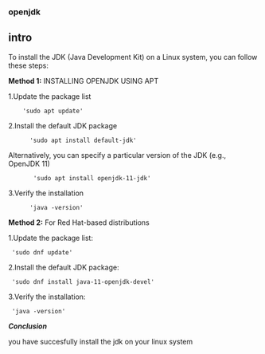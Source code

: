 ### openjdk
## intro

To install the JDK (Java Development Kit) on a Linux system, you can follow these steps:

**Method 1:**
INSTALLING OPENJDK USING APT

1.Update the package list
       
        'sudo apt update'

2.Install the default JDK package

          'sudo apt install default-jdk'

Alternatively, you can specify a particular version of the JDK (e.g., OpenJDK 11)
           
           'sudo apt install openjdk-11-jdk'

3.Verify the installation

          'java -version'


**Method 2:**
For Red Hat-based distributions

1.Update the package list:

     'sudo dnf update'

2.Install the default JDK package:

     'sudo dnf install java-11-openjdk-devel'

3.Verify the installation:

     'java -version'



***Conclusion***

you have succesfully install the jdk on your linux system






           




